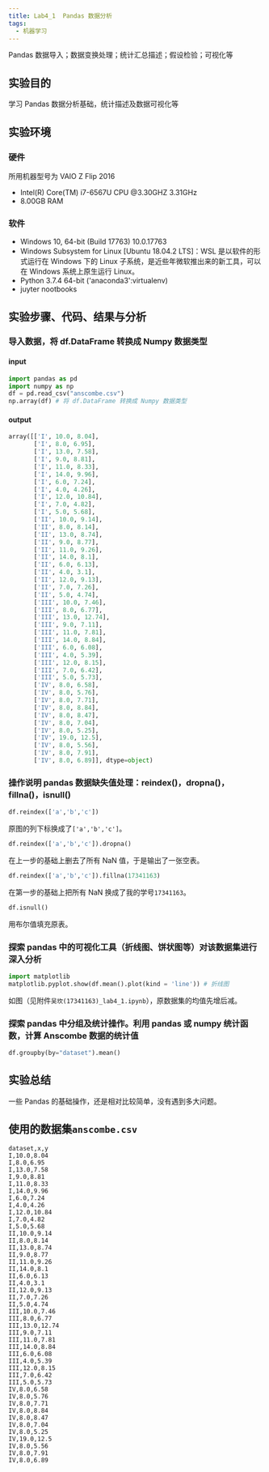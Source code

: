 ```yaml
---
title: Lab4_1  Pandas 数据分析
tags:
  - 机器学习
---
```


Pandas 数据导入；数据变换处理；统计汇总描述；假设检验；可视化等

## 实验目的

学习 Pandas 数据分析基础，统计描述及数据可视化等

## 实验环境

### 硬件

所用机器型号为 VAIO Z Flip 2016

- Intel(R) Core(TM) i7-6567U CPU @3.30GHZ 3.31GHz
- 8.00GB RAM

### 软件

- Windows 10, 64-bit (Build 17763) 10.0.17763
- Windows Subsystem for Linux [Ubuntu 18.04.2 LTS]：WSL 是以软件的形式运行在 Windows 下的 Linux 子系统，是近些年微软推出来的新工具，可以在 Windows 系统上原生运行 Linux。
- Python 3.7.4 64-bit ('anaconda3':virtualenv)
- juyter nootbooks

## 实验步骤、代码、结果与分析

### 导入数据，将 df.DataFrame 转换成 Numpy 数据类型

#### input

```python
import pandas as pd
import numpy as np
df = pd.read_csv("anscombe.csv")
np.array(df) # 将 df.DataFrame 转换成 Numpy 数据类型
```

#### output

```python
array([['I', 10.0, 8.04],
       ['I', 8.0, 6.95],
       ['I', 13.0, 7.58],
       ['I', 9.0, 8.81],
       ['I', 11.0, 8.33],
       ['I', 14.0, 9.96],
       ['I', 6.0, 7.24],
       ['I', 4.0, 4.26],
       ['I', 12.0, 10.84],
       ['I', 7.0, 4.82],
       ['I', 5.0, 5.68],
       ['II', 10.0, 9.14],
       ['II', 8.0, 8.14],
       ['II', 13.0, 8.74],
       ['II', 9.0, 8.77],
       ['II', 11.0, 9.26],
       ['II', 14.0, 8.1],
       ['II', 6.0, 6.13],
       ['II', 4.0, 3.1],
       ['II', 12.0, 9.13],
       ['II', 7.0, 7.26],
       ['II', 5.0, 4.74],
       ['III', 10.0, 7.46],
       ['III', 8.0, 6.77],
       ['III', 13.0, 12.74],
       ['III', 9.0, 7.11],
       ['III', 11.0, 7.81],
       ['III', 14.0, 8.84],
       ['III', 6.0, 6.08],
       ['III', 4.0, 5.39],
       ['III', 12.0, 8.15],
       ['III', 7.0, 6.42],
       ['III', 5.0, 5.73],
       ['IV', 8.0, 6.58],
       ['IV', 8.0, 5.76],
       ['IV', 8.0, 7.71],
       ['IV', 8.0, 8.84],
       ['IV', 8.0, 8.47],
       ['IV', 8.0, 7.04],
       ['IV', 8.0, 5.25],
       ['IV', 19.0, 12.5],
       ['IV', 8.0, 5.56],
       ['IV', 8.0, 7.91],
       ['IV', 8.0, 6.89]], dtype=object)
```

### 操作说明 pandas 数据缺失值处理：reindex()，dropna()，fillna()，isnull()

```python
df.reindex(['a','b','c'])
```

原图的列下标换成了`['a','b','c']`。

```python
df.reindex(['a','b','c']).dropna()
```

在上一步的基础上删去了所有 NaN 值，于是输出了一张空表。

```python
df.reindex(['a','b','c']).fillna(17341163)
```

在第一步的基础上把所有 NaN 换成了我的学号`17341163`。

```python
df.isnull()
```

用布尔值填充原表。

### 探索 pandas 中的可视化工具（折线图、饼状图等）对该数据集进行深入分析

```python
import matplotlib
matplotlib.pyplot.show(df.mean().plot(kind = 'line')) # 折线图
```

如图（见附件`吴坎(17341163)_lab4_1.ipynb`），原数据集的均值先增后减。

### 探索 pandas 中分组及统计操作。利用 pandas 或 numpy 统计函数，计算 Anscombe 数据的统计值

```python
df.groupby(by="dataset").mean()
```

## 实验总结

一些 Pandas 的基础操作，还是相对比较简单，没有遇到多大问题。

## 使用的数据集`anscombe.csv`

```csv
dataset,x,y
I,10.0,8.04
I,8.0,6.95
I,13.0,7.58
I,9.0,8.81
I,11.0,8.33
I,14.0,9.96
I,6.0,7.24
I,4.0,4.26
I,12.0,10.84
I,7.0,4.82
I,5.0,5.68
II,10.0,9.14
II,8.0,8.14
II,13.0,8.74
II,9.0,8.77
II,11.0,9.26
II,14.0,8.1
II,6.0,6.13
II,4.0,3.1
II,12.0,9.13
II,7.0,7.26
II,5.0,4.74
III,10.0,7.46
III,8.0,6.77
III,13.0,12.74
III,9.0,7.11
III,11.0,7.81
III,14.0,8.84
III,6.0,6.08
III,4.0,5.39
III,12.0,8.15
III,7.0,6.42
III,5.0,5.73
IV,8.0,6.58
IV,8.0,5.76
IV,8.0,7.71
IV,8.0,8.84
IV,8.0,8.47
IV,8.0,7.04
IV,8.0,5.25
IV,19.0,12.5
IV,8.0,5.56
IV,8.0,7.91
IV,8.0,6.89
```
